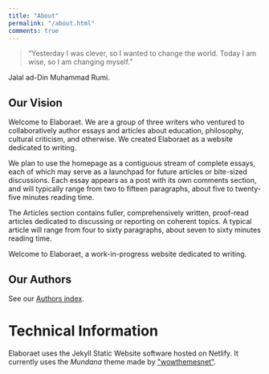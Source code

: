 ```yaml
---
title: "About"
permalink: "/about.html"
comments: true
---
```

>“Yesterday I was clever, so I wanted to change the world. Today I am wise, so I am changing myself.”

Jalal ad-Din Muhammad Rumi.

## Our Vision

Welcome to Elaboraet. We are a group of three writers who ventured to collaboratively author essays and articles about education, philosophy, cultural criticism, and otherwise. We created Elaboraet as a website dedicated to writing.

We plan to use the homepage as a contiguous stream of complete essays, each of which may serve as a launchpad for future articles or bite-sized discussions. Each essay appears as a post with its own comments section, and will typically range from two to fifteen paragraphs, about five to twenty-five minutes reading time.

The Articles section contains fuller, comprehensively written, proof-read articles dedicated to discussing or reporting on coherent topics. A typical article will range from four to sixty paragraphs, about seven to sixty minutes reading time.

Welcome to Elaboraet, a work-in-progress website dedicated to writing.

## Our Authors
See our [Authors index](authors-list.html).

# Technical Information
Elaboraet uses the Jekyll Static Website software hosted on Netlify. It currently uses the *Mundana* theme made by ["wowthemesnet"](https://www.wowthemes.net).
